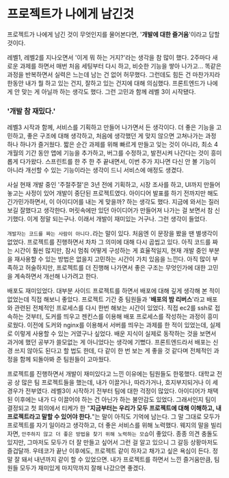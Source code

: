 # 프로젝트가 나에게 남긴것

프로젝트가 나에게 남긴 것이 무엇인지를 물어본다면, '**개발에 대한 즐거움**'이라고 답할 것이다.

레벨1, 레벨2를 지나오면서 '이게 뭐 하는 거지?'라는 생각을 참 많이 했다. 2주마다 새로운 과제를 하면서 매번 처음 세팅부터 다시 하고, 비슷한 기능을 쌓아 나가고... 똑같은 과정을 반복하면서 실력은 느는데 남는 건 없어 허무했다. 그런데도 힘든 건 마찬가지라 한동안 내가 뭘 하고 있는 건지, 잘하고 있는 건지에 대해 의심했다. 프론트엔드가 나에게 안 맞는 게 아닐까 하는 생각도 했다. 그런 고민과 함께 레벨 3이 시작됐다.

### **'개발 참 재밌다.'**

레벨3 시작과 함께, 서비스를 기획하고 만들어 나가면서 든 생각이다. 더 좋은 기능을 고민하고, 좋은 구조에 대해 생각하고, 처음에 생각했던 게 맞지 않으면 고쳐나가는 과정 하나 하나가 즐거웠다. 짧은 순간 과제를 위해 빠르게 만들고 잊는 것이 아니라, 최소 4개월의 기간 동안 앱에 기능을 추가하고, 버그를 수정하고, 발전시켜 나간다는 것이 흥미롭게 다가왔다. 스프린트를 한 주 한 주 끝내면서, 이번 주가 지나면 다신 안 볼 기능이 아니라 개선할 수 있는 기능이라는 생각이 드니 서비스에 애정도 생겼다.

사실 현재 개발 중인 '주절주절'은 3년 전에 기획하고, 시장 조사를 하고, UI까지 만들어 놓고는 사정이 있어 개발이 중단된 프로젝트였다. 아이디어 발표를 하기 전까지만 해도 긴가민가하면서, 이 아이디어를 내는 게 맞을까? 하는 생각도 했다. 지금에 와서는 질러보길 잘했다고 생각한다. 머릿속에만 있던 아이디어가 만들어져 나가는 걸 보면서 참 신기했다. 이게 정말 되는구나. 이래서 개발이 재미있는 거구나. 그런 생각이 들었다.

`개발자는 코드를 짜는 사람이 아니다.`라는 말이 있다. 처음엔 이 문장을 봤을 땐 별생각이 없었다. 프로젝트를 진행하면서 차차 그 의미에 대해 다시 곱씹고 있다. 아직 코드를 짜는 시간이 훨씬 많지만, 잠시 멈춰 어떻게 구성하는 게 효율적일지, 현재 개발 중인 부분을 재사용할 수 있는 방법은 없을지 고민하는 시간이 가치 있음을 느낀다. 아직 많이 부족하고 허술하지만, 프로젝트를 더 진행해 나가면서 좋은 구조는 무엇인가에 대한 고민을 계속하면서 개선해 나가려고 한다.

배포도 재미있었다. 대부분 사이드 프로젝트를 하면서 배포에 대해 깊게 생각해 본 적이 없었는데 직접 해보니 좋았다. 프로젝트 기간 중 팀원들과 '**배포의 밤 리버스**'라고 배포와 관련된 전체적인 프로세스를 다시 한번 해보는 시간이 있었다. 직접 ec2를 ssh로 접속하는 것부터, 도커를 띄우고 젠킨스를 이용해 배포 프로세스를 작성하는 과정이 흥미로웠다. 이전에 도커와 nginx를 이용해서 서버를 띄우는 과제를 한 적이 있었는데, 실제로 이렇게 사용할 수 있는 거였구나 싶었다. 배운 지식이 실제로 동작하는 것을 보면서 과거에 했던 공부가 쓸모없는 게 아니었다는 생각에 기뻤다.  프론트엔드라서 배포는 신경 쓰지 않아도 된다고 할 법도 한데, 다 같이 한 번 보는 게 좋을 것 같다며 전체적인 과정을 함께 되돌아봐 준 팀원들이 고마웠다.

프로젝트를 진행하면서 개발이 재미있다고 느낀 이유에는 팀원들도 한몫했다. 대학교 전공 상 많은 팀 프로젝트들을 했는데, 내가 이끌거나, 따라가거나, 흐지부지되거나 이 세 경우가 전부였다. 레벨3이 시작하기 전부터 팀에 대한 걱정이 많았다. 아이디어가 채택된 이후에는 내가 다 이끌어야 하는 건 아닌가 하는 불안감도 있었다. 그래서인지 팀이 결정되고 첫 회의에서 티케가 한 "**지금부터는 우리가 모두 프로젝트에 대해 이해하고, 내 프로젝트라고 말할 수 있어야 한다.**"는 말이 아직도 기억에 남는다. 그 말 그대로 모두가 프로젝트를 자기 일이라고 생각하고, 더 좋은 서비스를 위해 노력했다. 웨지의 말을 빌리자면, `안주하지 않고 더 좋은 방법을 찾기 위해 노력하는 모습`이 좋았다. 종종 의견 충돌도 있지만, 그마저도 모두가 더 잘 만들고 싶어서 그런 걸 알고 있으니 그 갈등 상황마저도 즐겁달까. 우테코가 끝난 이후에도, 프로젝트 같이 하자고 채가고 싶은 욕심이 든다. 정말 잘 돼서 내년까지 같이 할 수 있었으면. 내가 프로젝트를 하면서 느낀 즐거움만큼, 팀원들 모두가 재미있게 마지막까지 잘해 나갔으면 좋겠다.
